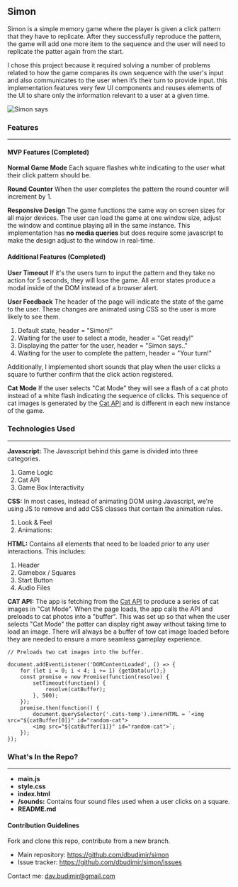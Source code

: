 ## Simon

Simon is a simple memory game where the player is given a click pattern that they have to replicate. After they successfully reproduce the pattern, the game will add one more item to the sequence and the user will need to replicate the patter again from the start.

I chose this project because it required solving a number of problems related to how the game compares its own sequence with the user's input and also communicates to the user when it’s their turn to provide input. this implementation features very few UI components and reuses elements of the UI to share only the information relevant to a user at a given time.

![Simon says](https://www.budimir.dev/simon/Simon%20Screenshot.png 'Simon!')

### Features

---

#### MVP Features (Completed)

**Normal Game Mode**
Each square flashes white indicating to the user what their click pattern should be.

**Round Counter**
When the user completes the pattern the round counter will increment by 1.

**Responsive Design**
The game functions the same way on screen sizes for all major devices. The user can load the game at one window size, adjust the window and continue playing all in the same instance. This implementation has **no media queries** but does require some javascript to make the design adjust to the window in real-time.

#### Additional Features (Completed)

**User Timeout**
If it's the users turn to input the pattern and they take no action for 5 seconds, they will lose the game. All error states produce a modal inside of the DOM instead of a browser alert.

**User Feedback**
The header of the page will indicate the state of the game to the user. These changes are animated using CSS so the user is more likely to see them.

1. Default state, header = "Simon!"
2. Waiting for the user to select a mode, header = "Get ready!"
3. Displaying the patter for the user, header = "Simon says.."
4. Waiting for the user to complete the pattern, header = "Your turn!"

Additionally, I implemented short sounds that play when the user clicks a square to further confirm that the click action registered.

**Cat Mode**
If the user selects "Cat Mode" they will see a flash of a cat photo instead of a white flash indicating the sequence of clicks. This sequence of cat images is generated by the [Cat API](https://thecatapi.com) and is different in each new instance of the game.

### Technologies Used

---

**Javascript:**
The Javascript behind this game is divided into three categories.

1. Game Logic
2. Cat API
3. Game Box Interactivity

**CSS:**
In most cases, instead of animating DOM using Javascript, we're using JS to remove and add CSS classes that contain the animation rules.

1. Look & Feel
2. Animations:

**HTML:**
Contains all elements that need to be loaded prior to any user interactions. This includes:

1. Header
2. Gamebox / Squares
3. Start Button
4. Audio Files

**CAT API:**
The app is fetching from the [Cat API](https://thecatapi.com) to produce a series of cat images in "Cat Mode". When the page loads, the app calls the API and preloads to cat photos into a "buffer". This was set up so that when the user selects "Cat Mode" the patter can display right away without taking time to load an image. There will always be a buffer of tow cat image loaded before they are needed to ensure a more seamless gameplay experience.

```
// Preloads two cat images into the buffer.

document.addEventListener('DOMContentLoaded', () => {
    for (let i = 0; i < 4; i += 1) {getData(url);}
    const promise = new Promise(function(resolve) {
        setTimeout(function() {
            resolve(catBuffer);
        }, 500);
    });
    promise.then(function() {
        document.querySelector('.cats-temp').innerHTML = `<img src="${catBuffer[0]}" id="random-cat">
        <img src="${catBuffer[1]}" id="random-cat">`;
    });
});
```

### What's In the Repo?

---

-  **main.js**
-  **style.css**
-  **index.html**
-  **/sounds:** Contains four sound files used when a user clicks on a square.
-  **README.md**

#### Contribution Guidelines

Fork and clone this repo, contribute from a new branch.

-  Main repository: https://github.com/dbudimir/simon
-  Issue tracker: https://github.com/dbudimir/simon/issues

Contact me: dav.budimir@gmail.com
